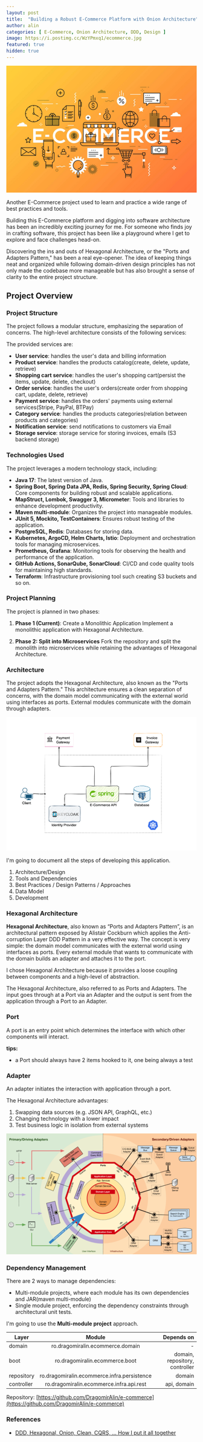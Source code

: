 ```yaml
---
layout: post
title:  "Building a Robust E-Commerce Platform with Onion Architecture"
author: alin
categories: [ E-Commerce, Onion Architecture, DDD, Design ]
image: https://i.postimg.cc/WzYPmxq1/ecommerce.jpg
featured: true
hidden: true
---
```


![ecommerce](../assets/images/ecommerce.jpg)

Another E-Commerce project used to learn and practice a wide range of best practices and tools.

Building this E-Commerce platform and digging into software architecture has been an incredibly exciting journey for me. For someone who finds joy in crafting software, this project has been like a playground where I get to explore and face challenges head-on.

Discovering the ins and outs of Hexagonal Architecture, or the "Ports and Adapters Pattern," has been a real eye-opener. The idea of keeping things neat and organized while following domain-driven design principles has not only made the codebase more manageable but has also brought a sense of clarity to the entire project structure.

## Project Overview
### Project Structure
The project follows a modular structure, emphasizing the separation of concerns. The high-level architecture consists of the following services:

The provided services are:

- **User service**: handles the user's data and billing information 
- **Product service**: handles the products catalog(create, delete, update, retrieve)
- **Shopping cart service**: handles the user's shopping cart(persist the items, update, delete, checkout)
- **Order service**: handles the user's orders(create order from shopping cart, update, delete, retrieve)
- **Payment service**: handles the orders' payments using external services(Stripe, PayPal, BTPay)
- **Category service**: handles the products categories(relation between products and categories)
- **Notification service**: send notifications to customers via Email
- **Storage service**: storage service for storing invoices, emails (S3 backend storage)

### Technologies Used
The project leverages a modern technology stack, including:

- **Java 17**: The latest version of Java.
- **Spring Boot, Spring Data JPA, Redis, Spring Security, Spring Cloud**: Core components for building robust and scalable applications.
- **MapStruct, Lombok, Swagger 3, Micrometer**: Tools and libraries to enhance development productivity.
- **Maven multi-module**: Organizes the project into manageable modules.
- **JUnit 5, Mockito, TestContainers**: Ensures robust testing of the application.
- **PostgreSQL, Redis**: Databases for storing data.
- **Kubernetes, ArgoCD, Helm Charts, Istio**: Deployment and orchestration tools for managing microservices.
- **Prometheus, Grafana**: Monitoring tools for observing the health and performance of the application.
- **GitHub Actions, SonarQube, SonarCloud**: CI/CD and code quality tools for maintaining high standards.
- **Terraform**: Infrastructure provisioning tool such creating S3 buckets and so on.


### Project Planning
The project is planned in two phases:

1. **Phase 1 (Current)**: Create a Monolithic Application
Implement a monolithic application with Hexagonal Architecture.

2. **Phase 2: Split into Microservices**
Fork the repository and split the monolith into microservices while retaining the advantages of Hexagonal Architecture.


### Architecture
The project adopts the Hexagonal Architecture, also known as the "Ports and Adapters Pattern." This architecture ensures a clean separation of concerns, with the domain model communicating with the external world using interfaces as ports. External modules communicate with the domain through adapters.

![architecture](../assets/images/ecommerce-architecture.png)

I'm going to document all the steps of developing this application.
1. Architecture/Design
2. Tools and Dependencies
3. Best Practices / Design Patterns / Approaches
4. Data Model
5. Development

### Hexagonal Architecture
**Hexagonal Architecture**, also known as “Ports and Adapters Pattern”, is an architectural pattern exposed by Alistair Cockburn which applies the Anti-corruption Layer DDD Pattern in a very effective way. The concept is very simple: the domain model communicates with the external world using interfaces as ports. Every external module that wants to communicate with the domain builds an adapter and attaches it to the port.

I chose Hexagonal Architecture because it provides a loose coupling between components and a high-level of abstraction.

The Hexagonal Architecture, also referred to as Ports and Adapters.
The input goes through at a Port via an Adapter and the output is sent from the application through a Port to an Adapter.

### Port
A port is an entry point which determines the interface with which other components will interact.

**tips:**
- a Port should always have 2 items hooked to it, one being always a test


### Adapter
An adapter initiates the interaction with application through a port.


The Hexagonal Architecture advantages:
1. Swapping data sources (e.g. JSON API, GraphQL, etc.)
2. Changing technology with a lower impact
3. Test business logic in isolation from external systems


![Hexagonal Architecture](../assets/images/hexagonal_architecture.png)


### Dependency Management
There are 2 ways to manage dependencies:
- Multi-module projects, where each module has its own dependencies and JAR(maven multi-module)
- Single module project, enforcing the dependency constraints through architectural unit tests.

I'm going to use the **Multi-module project** approach.

| Layer      |                   Module                    |                     Depends on |
|------------|:-------------------------------------------:|-------------------------------:|
| domain     |      ro.dragomiralin.ecommerce.domain       |                              - |
| boot       |       ro.dragomiralin.ecommerce.boot        | domain, repository, controller |
| repository | ro.dragomiralin.ecommerce.infra.persistence |                         domain |
| controller |  ro.dragomiralin.ecommerce.infra.api.rest   |                    api, domain |

Repository: [https://github.com/DragomirAlin/e-commerce](https://github.com/DragomirAlin/e-commerce)


### References
- [DDD, Hexagonal, Onion, Clean, CQRS, … How I put it all together](https://herbertograca.com/2017/11/16/explicit-architecture-01-ddd-hexagonal-onion-clean-cqrs-how-i-put-it-all-together/)
